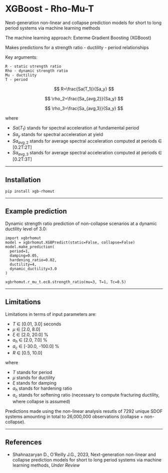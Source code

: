 # XGBoost - Rho-Mu-T

Next-generation non-linear and collapse prediction models for short to long period systems via machine learning methods

The machine learning approach: Exterme Gradient Boosting (XGBoost)

Makes predictions for a strength ratio - ductility - period relationships

Key arguments:

    R - static strength ratio
    Rho - dynamic strength ratio
    Mu - ductility
    T - period


$$
  R=\frac{Sa(T_1)}{Sa_y}
$$

$$
  \rho_2=\frac{Sa_{avg,2}}{Sa_y}
$$

$$
  \rho_3=\frac{Sa_{avg,3}}{Sa_y}
$$

where 

* $Sa(T_1)$ stands for spectral acceleration at fundamental period
* $Sa_y$ stands for spectral acceleration at yield
* $Sa_{avg,2}$ stands for average spectral acceleration computed at periods 
∈ [0.2T:2T]
* $Sa_{avg,3}$ stands for average spectral acceleration computed at periods 
∈ [0.2T:3T]

***
## Installation

    pip install xgb-rhomut

***
## Example prediction
Dynamic strength ratio prediction of non-collapse scenarios at a dynamic ductility level of 3.0:

    import xgbrhomut
    model = xgbrhomut.XGBPredict(static=False, collapse=False)
    model.make_prediction(
      period=1, 
      damping=0.05, 
      hardening_ratio=0.02, 
      ductility=4, 
      dynamic_ductility=3.0
    )
    
    xgbrhomut.r_mu_t.ec8.strength_ratio(mu=3, T=1, Tc=0.5)

***
## Limitations
Limitations in terms of input parameters are:

* $T$ ∈ [0.01, 3.0] seconds
* $\mu$ ∈ [2.0, 8.0]
* $\xi$ ∈ [2.0, 20.0] %
* $a_h$ ∈ [2.0, 7.0] %
* $a_c$ ∈ [-30.0, -100.0] %
* $R$ ∈ [0.5, 10.0]

where

* $T$ stands for period
* $\mu$ stands for ductility
* $\xi$ stands for damping
* $a_h$ stands for hardening ratio
* $a_c$ stands for softening ratio (necessary to compute fracturing ductility, where collapse is assumed)

Predictions made using the non-linear analysis resutls of 7292 unique SDOF systems amounting in total to 26,000,000 observations (collapse + non-collapse). 

***
## References
* Shahnazaryan D., O'Reilly J.G., 2023, Next-generation non-linear and collapse prediction models for short to long period systems via machine learning methods, *Under Review*
